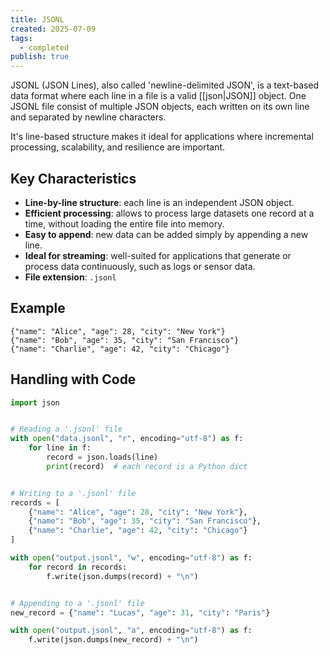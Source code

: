 ```yaml
---
title: JSONL
created: 2025-07-09
tags:
  - completed
publish: true
---
```

JSONL (JSON Lines), also called 'newline-delimited JSON', is a text-based data format where each line in a file is a valid [[json|JSON]] object. One JSONL file consist of multiple JSON objects, each written on its own line and separated by newline characters. 

It's line-based structure makes it ideal for applications where incremental processing, scalability, and resilience are important.

## Key Characteristics

- **Line-by-line structure**: each line is an independent JSON object.
- **Efficient processing**: allows to process large datasets one record at a time, without loading the entire file into memory.
- **Easy to append**: new data can be added simply by appending a new line.
- **Ideal for streaming**: well-suited for applications that generate or process data continuously, such as logs or sensor data.
- **File extension**: `.jsonl`

## Example

```jsonl
{"name": "Alice", "age": 28, "city": "New York"}
{"name": "Bob", "age": 35, "city": "San Francisco"}
{"name": "Charlie", "age": 42, "city": "Chicago"}
```

## Handling with Code

```python
import json


# Reading a '.jsonl' file
with open("data.jsonl", "r", encoding="utf-8") as f:
    for line in f:
        record = json.loads(line)
        print(record)  # each record is a Python dict


# Writing to a '.jsonl' file
records = [
    {"name": "Alice", "age": 28, "city": "New York"},
    {"name": "Bob", "age": 35, "city": "San Francisco"},
    {"name": "Charlie", "age": 42, "city": "Chicago"}
]

with open("output.jsonl", "w", encoding="utf-8") as f:
    for record in records:
        f.write(json.dumps(record) + "\n")


# Appending to a '.jsonl' file
new_record = {"name": "Lucas", "age": 31, "city": "Paris"}

with open("output.jsonl", "a", encoding="utf-8") as f:
    f.write(json.dumps(new_record) + "\n")
```